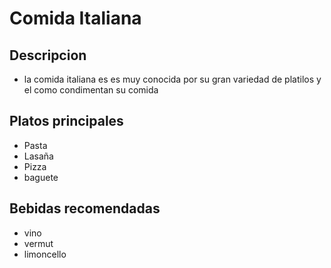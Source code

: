 # Comida Italiana 

## Descripcion 
- la comida italiana es es muy conocida por su gran variedad de platilos y el como condimentan su comida

## Platos principales 

- Pasta
- Lasaña
- Pizza 
- baguete 

## Bebidas recomendadas 

- vino 
- vermut 
- limoncello 